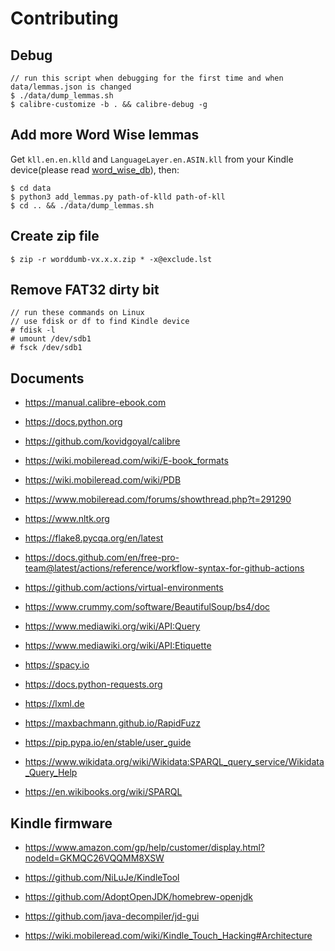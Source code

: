 # Contributing

## Debug

```
// run this script when debugging for the first time and when data/lemmas.json is changed
$ ./data/dump_lemmas.sh
$ calibre-customize -b . && calibre-debug -g
```

## Add more Word Wise lemmas

Get `kll.en.en.klld` and `LanguageLayer.en.ASIN.kll` from your Kindle device(please read [word\_wise\_db](./word_wise_db.md)), then:

```
$ cd data
$ python3 add_lemmas.py path-of-klld path-of-kll
$ cd .. && ./data/dump_lemmas.sh
```

## Create zip file

```
$ zip -r worddumb-vx.x.x.zip * -x@exclude.lst
```

## Remove FAT32 dirty bit

```
// run these commands on Linux
// use fdisk or df to find Kindle device
# fdisk -l
# umount /dev/sdb1
# fsck /dev/sdb1
```

## Documents

- https://manual.calibre-ebook.com

- https://docs.python.org

- https://github.com/kovidgoyal/calibre

- https://wiki.mobileread.com/wiki/E-book_formats

- https://wiki.mobileread.com/wiki/PDB

- https://www.mobileread.com/forums/showthread.php?t=291290

- https://www.nltk.org

- https://flake8.pycqa.org/en/latest

- https://docs.github.com/en/free-pro-team@latest/actions/reference/workflow-syntax-for-github-actions

- https://github.com/actions/virtual-environments

- https://www.crummy.com/software/BeautifulSoup/bs4/doc

- https://www.mediawiki.org/wiki/API:Query

- https://www.mediawiki.org/wiki/API:Etiquette

- https://spacy.io

- https://docs.python-requests.org

- https://lxml.de

- https://maxbachmann.github.io/RapidFuzz

- https://pip.pypa.io/en/stable/user_guide

- https://www.wikidata.org/wiki/Wikidata:SPARQL_query_service/Wikidata_Query_Help

- https://en.wikibooks.org/wiki/SPARQL

## Kindle firmware

- https://www.amazon.com/gp/help/customer/display.html?nodeId=GKMQC26VQQMM8XSW

- https://github.com/NiLuJe/KindleTool

- https://github.com/AdoptOpenJDK/homebrew-openjdk

- https://github.com/java-decompiler/jd-gui

- https://wiki.mobileread.com/wiki/Kindle_Touch_Hacking#Architecture
